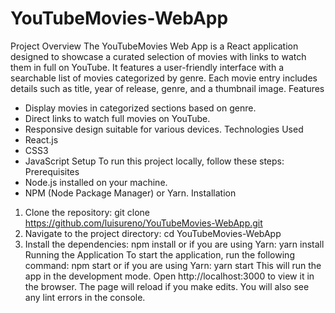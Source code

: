 # YouTubeMovies-WebApp
Project Overview
The YouTubeMovies Web App is a React application designed to showcase a curated selection of
movies with links to watch them in full on YouTube. It features a user-friendly interface with a
searchable list of movies categorized by genre. Each movie entry includes details such as title, year
of release, genre, and a thumbnail image.
Features
- Display movies in categorized sections based on genre.
- Direct links to watch full movies on YouTube.
- Responsive design suitable for various devices.
Technologies Used
- React.js
- CSS3
- JavaScript
Setup
To run this project locally, follow these steps:
Prerequisites
- Node.js installed on your machine.
- NPM (Node Package Manager) or Yarn.
Installation
1. Clone the repository:
 git clone https://github.com/luisureno/YouTubeMovies-WebApp.git
2. Navigate to the project directory:
 cd YouTubeMovies-WebApp
3. Install the dependencies:
 npm install
 or if you are using Yarn:
 yarn install
Running the Application
To start the application, run the following command:
npm start
or if you are using Yarn:
yarn start
This will run the app in the development mode. Open http://localhost:3000 to view it in the browser.
The page will reload if you make edits. You will also see any lint errors in the console.